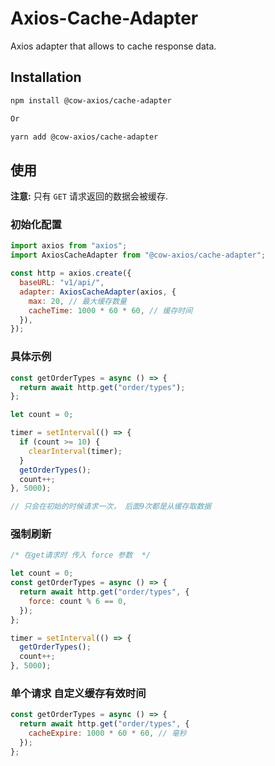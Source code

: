 # Axios-Cache-Adapter

Axios adapter that allows to cache response data.

## Installation

```sh
npm install @cow-axios/cache-adapter

Or

yarn add @cow-axios/cache-adapter
```

## 使用

**注意:** 只有 `GET` 请求返回的数据会被缓存.

### 初始化配置

```js
import axios from "axios";
import AxiosCacheAdapter from "@cow-axios/cache-adapter";

const http = axios.create({
  baseURL: "v1/api/",
  adapter: AxiosCacheAdapter(axios, {
    max: 20, // 最大缓存数量
    cacheTime: 1000 * 60 * 60, // 缓存时间
  }),
});
```

### 具体示例

```js
const getOrderTypes = async () => {
  return await http.get("order/types");
};

let count = 0;

timer = setInterval(() => {
  if (count >= 10) {
    clearInterval(timer);
  }
  getOrderTypes();
  count++;
}, 5000);

// 只会在初始的时候请求一次， 后面9次都是从缓存取数据
```

### 强制刷新

```js
/* 在get请求时 传入 force 参数  */

let count = 0;
const getOrderTypes = async () => {
  return await http.get("order/types", {
    force: count % 6 == 0,
  });
};

timer = setInterval(() => {
  getOrderTypes();
  count++;
}, 5000);
```

### 单个请求 自定义缓存有效时间

```js
const getOrderTypes = async () => {
  return await http.get("order/types", {
    cacheExpire: 1000 * 60 * 60, // 毫秒
  });
};
```
